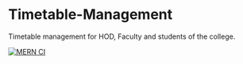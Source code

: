 # Timetable-Management
Timetable management for HOD, Faculty and students of the college.

[![MERN CI](https://github.com/Shravya18032/Timetable-Management/actions/workflows/ci.yml/badge.svg)](https://github.com/Shravya18032/Timetable-Management/actions/workflows/ci.yml)
